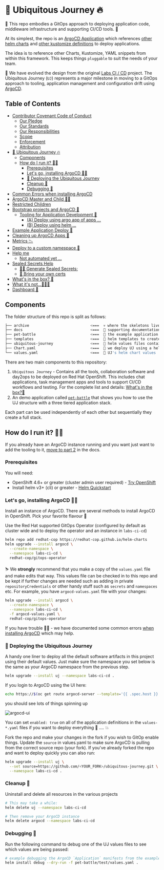 # 🦄 Ubiquitous Journey 🔥

🧰 This repo embodies a GitOps approach to deploying application code, middleware infrastructure and supporting CI/CD tools. 🧰

At its simplest, the repo is an [ArgoCD Application](https://argo-cd.readthedocs.io/en/stable/core_concepts/) which references [other helm charts](https://github.com/redhat-cop/helm-charts.git) and [other kustomize definitions](https://github.com/rht-labs/refactored-adventure) to deploy applications.

The idea is to reference other Charts, Kustomize, YAML snippets from within this framework. This keeps things `pluggable` to suit the needs of your team.

🎨 We have evolved the design from the original [Labs CI / CD](https://github.com/rht-labs/labs-ci-cd.git) project. The  Ubiquitous Journey (`UJ`) represents a major milestone in moving to a GitOps approach to tooling, application management and configuration drift using [ArgoCD](https://argoproj.github.io/argo-cd/).

## Table of Contents

- [Contributor Covenant Code of Conduct](./code-of-conduct.md#contributor-covenant-code-of-conduct)
  * [Our Pledge](./code-of-conduct.md#our-pledge)
  * [Our Standards](./code-of-conduct.md#our-standards)
  * [Our Responsibilities](./code-of-conduct.md#our-responsibilities)
  * [Scope](./code-of-conduct.md#scope)
  * [Enforcement](./code-of-conduct.md#enforcement)
  * [Attribution](./code-of-conduct.md#attribution)
- [🦄 Ubiquitous Journey 🔥](./README.md#%F0%9F%A6%84-ubiquitous-journey-)
  * [Components](./README.md#components)
  * [How do I run it? 🏃‍♀️](./README.md#how-do-i-run-it-)
    + [Prerequisites](./README.md#prerequisites)
    + [Let's go, installing ArgoCD 🏃🏻](./README.md#lets-go-installing-argocd-)
    + [🤠 Deploying the Ubiquitous Journey](./README.md#%F0%9F%A4%A0-deploying-the-ubiquitous-journey)
    + [Cleanup 🧤](./README.md#cleanup-)
    + [Debugging 🤺](./README.md#debugging-)
- [Common Errors when installing ArgoCD](./docs%2Fargocd-install.md#common-errors-when-installing-argocd)
- [ArgoCD Master and Child 👩‍👦](./docs%2Fargocd-master-child.md#argocd-master-and-child-)
- [Restricted Children](./docs%2Fargocd-master-child.md#restricted-children)
- [Bootstrap projects and ArgoCD 🍻](./docs%2Fbootstrap-argocd.md#bootstrap-projects-and-argocd-)
  * [Tooling for Application Development 🦅](./docs%2Fbootstrap-argocd.md#tooling-for-application-development-)
      - [(A) Deploy using argo app of apps ...](./docs%2Fbootstrap-argocd.md#a-deploy-using-argo-app-of-apps-)
      - [(B) Deploy using helm ...](./docs%2Fbootstrap-argocd.md#b-deploy-using-helm-)
- [Example Application Deploy 🌮](./docs%2Fbootstrap-argocd.md#example-application-deploy-)
- [Cleaning up ArgoCD Apps 🧹](./docs%2Fbootstrap-argocd.md#cleaning-up-argocd-apps-)
- [Metrics 📉](./docs%2Fbootstrap-argocd.md#metrics-)
- [Deploy to a custom namespace 🦴](./docs%2Fdeploy-custom-namespace.md#deploy-to-a-custom-namespace-)
- [Help me](./docs%2Fhelp.md#help-me)
  * [Not automated yet ...](./docs%2Fhelp.md#not-automated-yet-)
- [Sealed Secrets Help](./docs%2Fsealed-secrets.md#sealed-secrets-help)
  * [🕵️‍♀️ Generate Sealed Secrets:](./docs%2Fsealed-secrets.md#%F0%9F%95%B5%EF%B8%8F%E2%80%8D%E2%99%80%EF%B8%8F-generate-sealed-secrets)
  * [📝 Bring your own certs](./docs%2Fsealed-secrets.md#%F0%9F%93%9D-bring-your-own-certs)
- [What's in the box? 👨](./docs%2Fwhats-in-the-box.md#whats-in-the-box-)
- [What it's not...🤷🏻‍♀️](./docs%2Fwhats-in-the-box.md#what-its-not)
- [Dashboard 📃](./docs%2Fwhats-in-the-box.md#dashboard-)

## Components

The folder structure of this repo is split as follows:

```bash
├── archive                            <===  💀 where the skeletons live. archived material.
├── docs                               <===  📖 supporting documentation for UJ.
├── pet-battle                         <===  📖 the example application `pet-battle`
├── templates                          <===  📖 helm templates to create ArgoCD Applications and Projects for UJ
├── ubiquitous-journey                 <===  📖 helm values files containing applications we wish to deploy
├── Chart.yaml                         <===  📖 we deploy UJ using a helm chart
└── values.yaml                        <===  📖 UJ's helm chart values
```

There are two main components to this repository:

1. `Ubiquitous Journey` - Contains all the tools, collaboration software and day2ops to be deployed on Red Hat OpenShift. This includes chat applications, task management apps and tools to support CI/CD workflows and testing. For the complete list and details: [What's in the box?👨](docs/whats-in-the-box.md)
2. An demo application called [`pet-battle`](https://github.com/petbattle) that shows you how to use the UJ structure with a three tiered application stack.

Each part can be used independently of each other but sequentially they create a full stack.

## How do I run it? 🏃‍♀️

If you already have an ArgoCD instance running and you want just want to add the tooling to it, [move to part 2](docs/bootstrap-argocd.md#tooling-for-application-development-🦅) in the docs.

### Prerequisites

You will need:

- OpenShift 4.6+ or greater (cluster admin user required) - [Try OpenShift](https://try.openshift.com)
- Install helm v3+ (cli) or greater - [Helm Quickstart](https://helm.sh/docs/intro/quickstart)

### Let's go, installing ArgoCD 🏃🏻

Install an instance of ArgoCD. There are several methods to install ArgoCD in OpenShift. Pick your favorite flavour 🍦

Use the Red Hat supported GitOps Operator (configured by default as cluster wide and to deploy the operator and an instance in `labs-ci-cd`)

```bash
helm repo add redhat-cop https://redhat-cop.github.io/helm-charts
helm upgrade --install argocd \
  --create-namespace \
  --namespace labs-ci-cd \
  redhat-cop/gitops-operator
```

⛷️ We **strongly** recommend that you make a copy of the `values.yaml` file and make edits that way. This values file can be checked in to this repo and be kept if further changes are needed such as adding in private `repositoryCredentials` or other handy stuff such as `secrets` and `namespaces` etc. For example, you have `argocd-values.yaml` file with your changes:

```bash
helm upgrade --install argocd \
  --create-namespace \
  --namespace labs-ci-cd \
  -f argocd-values.yaml \
  redhat-cop/gitops-operator
```

If you have trouble 😵‍💫 - we have documented some common errors [when installing ArgoCD](docs/argocd-install.md) which may help.

### 🤠 Deploying the Ubiquitous Journey

A handy one liner to deploy all the default software artifacts in this project using their default values. Just make sure the namespace you set below is the same as your ArgoCD namespace from the previous step.

```bash
helm upgrade --install uj --namespace labs-ci-cd .
```

If you login to ArgoCD using the UI here:

```bash
echo https://$(oc get route argocd-server --template='{{ .spec.host }}' -n labs-ci-cd)
```

you should see lots of things spinning up

![argocd-ui](docs/images/argocd-uj.png)

You can set `enabled: true` on all of the application definitions in the `values-*.yaml` files if you want to deploy everything 🧨 .... 💥

Fork the repo and make your changes in the fork if you wish to GitOp enable things. Update the `source` in values.yaml to make sure ArgoCD is pulling from the correct source repo (your fork). If you've already forked the repo and want to deploy quickly you can also run:

```bash
helm upgrade --install uj \
  --set source=https://github.com/<YOUR_FORK>/ubiquitous-journey.git \
  --namespace labs-ci-cd .
```

### Cleanup 🧤

Uninstall and delete all resources in the various projects
```bash
# This may take a while:
helm delete uj --namespace labs-ci-cd

# Then remove your ArgoCD instance
helm delete argocd --namespace labs-ci-cd
```

### Debugging 🤺

Run the following command to debug one of the UJ values files to see which values are being passed:

```bash
# example debugging the ArgoCD `Application` manifests from the example deployment 
helm install debug --dry-run -f pet-battle/test/values.yaml . 
```
